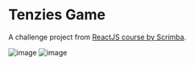 # Tenzies Game

A challenge project from [ReactJS course by Scrimba](https://scrimba.com/learn/learnreact/tenzies-project-intro-cof0d44bfad1fb88293fdc9d1).  

![image](https://github.com/willynpi/react-tenzies/blob/master/screenshot.png) 
![image](https://github.com/willynpi/react-tenzies/blob/master/screenshot-win.png) 
  

